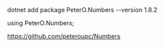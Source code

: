 dotnet add package PeterO.Numbers --version 1.8.2

using PeterO.Numbers;

https://github.com/peteroupc/Numbers
